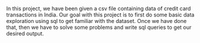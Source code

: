 In this project, we have been given a csv file containing data of credit card transactions in India.
Our goal with this project is to first do some basic data exploration using sql to get familiar with the dataset.
Once we have done that, then we have to solve some problems and write sql queries to get our desired output.
